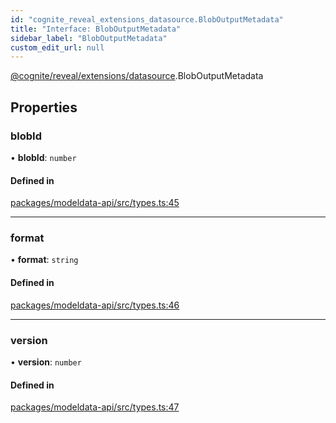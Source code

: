 ```yaml
---
id: "cognite_reveal_extensions_datasource.BlobOutputMetadata"
title: "Interface: BlobOutputMetadata"
sidebar_label: "BlobOutputMetadata"
custom_edit_url: null
---
```


[@cognite/reveal/extensions/datasource](../modules/cognite_reveal_extensions_datasource.md).BlobOutputMetadata

## Properties

### blobId

• **blobId**: `number`

#### Defined in

[packages/modeldata-api/src/types.ts:45](https://github.com/cognitedata/reveal/blob/716e7443e/viewer/packages/modeldata-api/src/types.ts#L45)

___

### format

• **format**: `string`

#### Defined in

[packages/modeldata-api/src/types.ts:46](https://github.com/cognitedata/reveal/blob/716e7443e/viewer/packages/modeldata-api/src/types.ts#L46)

___

### version

• **version**: `number`

#### Defined in

[packages/modeldata-api/src/types.ts:47](https://github.com/cognitedata/reveal/blob/716e7443e/viewer/packages/modeldata-api/src/types.ts#L47)
